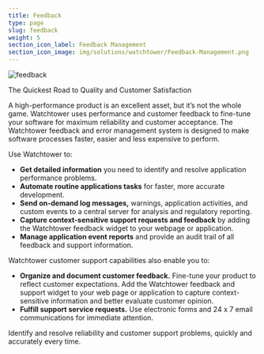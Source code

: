```yaml
---
title: Feedback
type: page
slug: feedback
weight: 5
section_icon_label: Feedback Management
section_icon_image: img/solutions/watchtower/Feedback-Management.png
---
```


![feedback](img/solutions/watchtower/feedback.png#center)

The Quickest Road to Quality and Customer Satisfaction

A high-performance product is an excellent asset, but it’s not the whole game. Watchtower uses performance and customer feedback to fine-tune your software for maximum reliability and customer acceptance. The Watchtower feedback and error management system is designed to make software processes faster, easier and less expensive to perform.

Use Watchtower to:

* **Get detailed information** you need to identify and resolve application performance problems.
* **Automate routine applications tasks** for faster, more accurate development.
* **Send on-demand log messages,** warnings, application activities, and custom events to a central server for analysis and regulatory reporting.
* **Capture context-sensitive support requests and feedback** by adding the Watchtower feedback widget to your webpage or application.
* **Manage application event reports** and provide an audit trail of all feedback and support information.

Watchtower customer support capabilities also enable you to:

* **Organize and document customer feedback.** Fine-tune your product to reflect customer expectations. Add the Watchtower feedback and support widget to your web page or application to capture context-sensitive information and better evaluate customer opinion.
* **Fulfill support service requests.** Use electronic forms and 24 x 7 email communications for immediate attention.

Identify and resolve reliability and customer support problems, quickly and accurately every time.